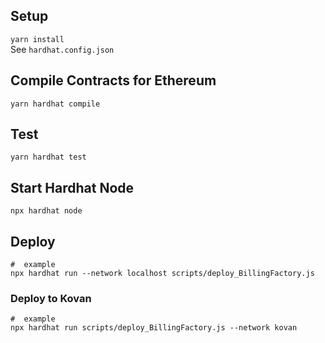 ## Setup

`yarn install`  
See `hardhat.config.json`

## Compile Contracts for Ethereum

`yarn hardhat compile`

## Test

`yarn hardhat test`

## Start Hardhat Node

```shell
npx hardhat node
```

## Deploy

```shell
#  example
npx hardhat run --network localhost scripts/deploy_BillingFactory.js
```

### Deploy to Kovan

```shell
#  example
npx hardhat run scripts/deploy_BillingFactory.js --network kovan
```
